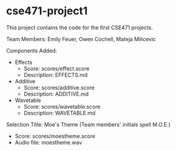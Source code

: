 # cse471-project1

This project contains the code for the first CSE471 projects.

Team Members: Emily Feuer, Owen Cochell, Mateja Milicevic

Components Added: 
- Effects
  - Score: scores/effect.score
  - Description: EFFECTS.md
- Additive
  - Score: scores/additive.score
  - Description: ADDITIVE.md
- Wavetable
  - Score: scores/wavetable.score
  - Description: WAVETABLE.md

Selection Title: Moe's Theme (Team members' initials spell M.O.E.)
- Score: scores/moestheme.score
- Audio file: moestheme.wav
